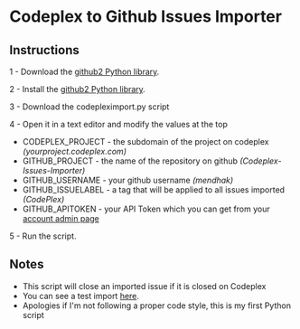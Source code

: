 # Codeplex to Github Issues Importer

## Instructions

1 - Download the [github2 Python library](http://packages.python.org/github2/).

2 - Install the [github2 Python library](http://packages.python.org/github2/install.html).

3 - Download the codepleximport.py script

4 - Open it in a text editor and modify the values at the top


* CODEPLEX\_PROJECT - the subdomain of the project on codeplex _(yourproject.codeplex.com)_
* GITHUB\_PROJECT - the name of the repository on github _(Codeplex-Issues-Importer)_
* GITHUB\_USERNAME - your github username _(mendhak)_
* GITHUB\_ISSUELABEL - a tag that will be applied to all issues imported _(CodePlex)_
* GITHUB\_APITOKEN - your API Token which you can get from your [account admin page](https://github.com/account/admin)


5 - Run the script.


## Notes

* This script will close an imported issue if it is closed on Codeplex
* You can see a test import [here](https://github.com/mendhak/Codeplex-Issues-Importer/issues?sort=created&direction=desc&state=closed&page=1). 
* Apologies if I'm not following a proper code style, this is my first Python script 
